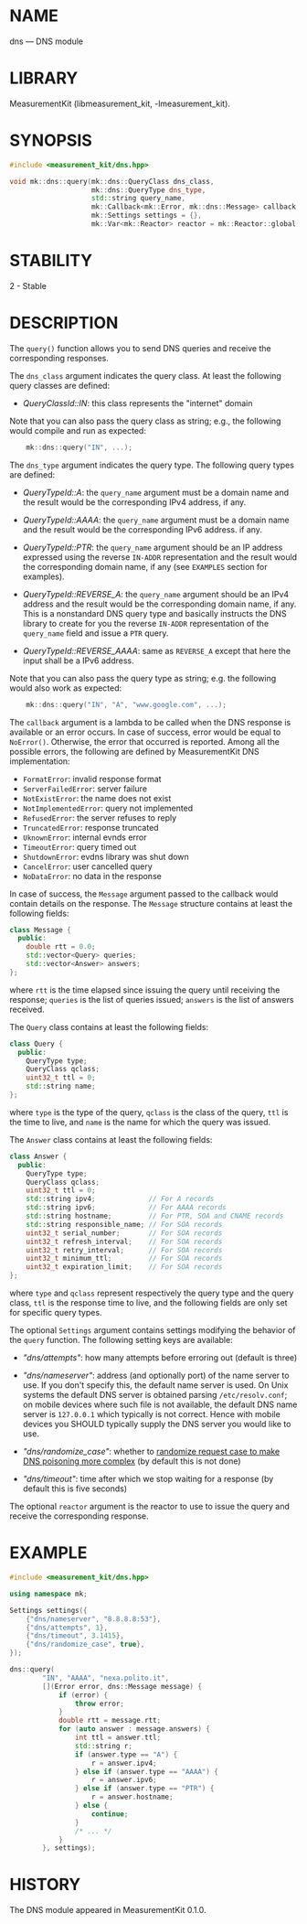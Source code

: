 # NAME
dns &mdash; DNS module

# LIBRARY
MeasurementKit (libmeasurement_kit, -lmeasurement_kit).

# SYNOPSIS

```C++
#include <measurement_kit/dns.hpp>

void mk::dns::query(mk::dns::QueryClass dns_class,
                    mk::dns::QueryType dns_type,
                    std::string query_name,
                    mk::Callback<mk::Error, mk::dns::Message> callback,
                    mk::Settings settings = {},
                    mk::Var<mk::Reactor> reactor = mk::Reactor::global());
```

# STABILITY

2 - Stable

# DESCRIPTION

The `query()` function allows you to send DNS queries
and receive the corresponding responses.

The `dns_class` argument indicates the query class. At least
the following query classes are defined:

- *QueryClassId::IN*: this class represents the "internet" domain

Note that you can also pass the query class as string; e.g.,
the following would compile and run as expected:

```C++
    mk::dns::query("IN", ...);
```

The `dns_type` argument indicates the query type. The following
query types are defined:

- *QueryTypeId::A*: the `query_name` argument must be a domain name and the result
  would be the corresponding IPv4 address, if any.

- *QueryTypeId::AAAA*: the `query_name` argument must be a domain name and the result
  would be the corresponding IPv6 address. if any.

- *QueryTypeId::PTR*: the `query_name` argument should be an IP address expressed
  using the reverse `IN-ADDR` representation and the result would the corresponding
  domain name, if any (see `EXAMPLES` section for examples).

- *QueryTypeId::REVERSE_A*: the `query_name` argument should be an IPv4 address and the
  result would be the corresponding domain name, if any. This is a nonstandard
  DNS query type and basically instructs the DNS library to create for you
  the reverse `IN-ADDR` representation of the `query_name` field and issue a `PTR`
  query.

- *QueryTypeId::REVERSE_AAAA*: same as `REVERSE_A` except that here the input shall be
  a IPv6 address.

Note that you can also pass the query type as string; e.g. the following
would also work as expected:

```C++
    mk::dns::query("IN", "A", "www.google.com", ...);
```

The `callback` argument is a lambda to be called when the DNS response is available
or an error occurs. In case of success, error would be equal to `NoError()`. Otherwise,
the error that occurred is reported. Among all the possible errors, the following are
defined by MeasurementKit DNS implementation:

- `FormatError`: invalid response format
- `ServerFailedError`:  server failure
- `NotExistError`:  the name does not exist
- `NotImplementedError`:  query not implemented
- `RefusedError`:  the server refuses to reply
- `TruncatedError`:  response truncated
- `UknownError`:  internal evnds error
- `TimeoutError`:  query timed out
- `ShutdownError`:  evdns library was shut down
- `CancelError`:  user cancelled query
- `NoDataError`:  no data in the response

In case of success, the `Message` argument passed to the callback would
contain details on the response. The `Message` structure contains at least
the following fields:

```C++
class Message {
  public:
    double rtt = 0.0;
    std::vector<Query> queries;
    std::vector<Answer> answers;
};
```

where `rtt` is the time elapsed since issuing the query until receiving
the response; `queries` is the list of queries issued; `answers` is the list
of answers received.

The `Query` class contains at least the following fields:

```C++
class Query {
  public:
    QueryType type;
    QueryClass qclass;
    uint32_t ttl = 0;
    std::string name;
};
```

where `type` is the type of the query, `qclass` is the class of the
query, `ttl` is the time to live, and `name` is the name for which the
query was issued.

The `Answer` class contains at least the following fields:

```C++
class Answer {
  public:
    QueryType type;
    QueryClass qclass;
    uint32_t ttl = 0;
    std::string ipv4;             // For A records
    std::string ipv6;             // For AAAA records
    std::string hostname;         // For PTR, SOA and CNAME records
    std::string responsible_name; // For SOA records
    uint32_t serial_number;       // For SOA records
    uint32_t refresh_interval;    // For SOA records
    uint32_t retry_interval;      // For SOA records
    uint32_t minimum_ttl;         // For SOA records
    uint32_t expiration_limit;    // For SOA records
};
```

where `type` and `qclass` represent respectively the query type and the
query class, `ttl` is the response time to live, and the following fields
are only set for specific query types.

The optional `Settings` argument contains settings modifying the behavior of
the `query` function. The following setting keys are available:

- *"dns/attempts"*: how many attempts before erroring out (default is three)

- *"dns/nameserver"*: address (and optionally port) of the name server to use. If you
  don't specify this, the default name server is used. On Unix systems the default DNS
  server is obtained parsing `/etc/resolv.conf`; on mobile devices where such file
  is not available, the default DNS name server is `127.0.0.1` which typically is not
  correct. Hence with mobile devices you SHOULD typically supply the DNS server
  you would like to use.

- *"dns/randomize_case"*: whether to [randomize request case to make DNS
  poisoning more complex](https://lists.torproject.org/pipermail/tor-commits/2008-October/026025.html)
  (by default this is not done)

- *"dns/timeout"*: time after which we stop waiting for a response (by
  default this is five seconds)

The optional `reactor` argument is the reactor to use to issue the query
and receive the corresponding response.

# EXAMPLE

```C++
#include <measurement_kit/dns.hpp>

using namespace mk;

Settings settings({
    {"dns/nameserver", "8.8.8.8:53"},
    {"dns/attempts", 1},
    {"dns/timeout", 3.1415},
    {"dns/randomize_case", true},
});

dns::query(
        "IN", "AAAA", "nexa.polito.it",
        [](Error error, dns::Message message) {
            if (error) {
                throw error;
            }
            double rtt = message.rtt;
            for (auto answer : message.answers) {
                int ttl = answer.ttl;
                std::string r;
                if (answer.type == "A") {
                    r = answer.ipv4;
                } else if (answer.type == "AAAA") {
                    r = answer.ipv6;
                } else if (answer.type == "PTR") {
                    r = answer.hostname;
                } else {
                    continue;
                }
                /* ... */
            }
        }, settings);
```

# HISTORY

The DNS module appeared in MeasurementKit 0.1.0.
